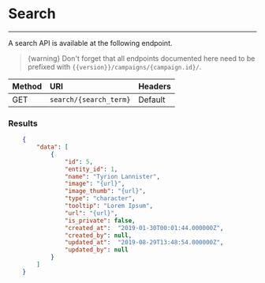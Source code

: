 # Search

---

A search API is available at the following endpoint.

> {warning} Don't forget that all endpoints documented here need to be prefixed with `{{version}}/campaigns/{campaign.id}/`.

| Method | URI | Headers |
| :- |   :-   |  :-  |
| GET | `search/{search_term}` | Default |

### Results

```json
    {
        "data": [
            {
                "id": 5,
                "entity_id": 1,
                "name": "Tyrion Lannister",
                "image": "{url}",
                "image_thumb": "{url}",
                "type": "character",
                "tooltip": "Lorem Ipsum",
                "url": "{url}",
                "is_private": false,
                "created_at":  "2019-01-30T00:01:44.000000Z",
                "created_by": null,
                "updated_at":  "2019-08-29T13:48:54.000000Z",
                "updated_by": null
            }
        ]
    }
```
